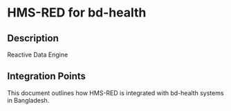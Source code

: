 # HMS-RED for bd-health

## Description

Reactive Data Engine

## Integration Points

This document outlines how HMS-RED is integrated with bd-health systems in Bangladesh.
